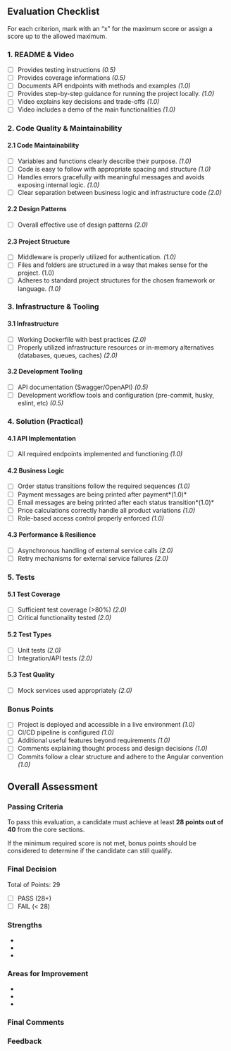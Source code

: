 ## Evaluation Checklist

For each criterion, mark with an “x” for the maximum score or assign a score up to the allowed maximum.

### 1. README & Video
- [ ] Provides testing instructions *(0.5)*
- [ ] Provides coverage informations *(0.5)*
- [ ] Documents API endpoints with methods and examples *(1.0)*
- [ ] Provides step-by-step guidance for running the project locally. *(1.0)*
- [ ]	Video explains key decisions and trade-offs *(1.0)*
- [ ] Video includes a demo of the main functionalities *(1.0)*

### 2. Code Quality & Maintainability
#### 2.1 Code Maintainability
- [ ] Variables and functions clearly describe their purpose. *(1.0)*
- [ ] Code is easy to follow with appropriate spacing and structure *(1.0)*
- [ ] Handles errors gracefully with meaningful messages and avoids exposing internal logic. *(1.0)*
- [ ] Clear separation between business logic and infrastructure code *(2.0)*

#### 2.2 Design Patterns
- [ ] Overall effective use of design patterns *(2.0)*

#### 2.3 Project Structure
- [ ] Middleware is properly utilized for authentication. *(1.0)*
- [ ] Files and folders are structured in a way that makes sense for the project. (1.0)
- [ ] Adheres to standard project structures for the chosen framework or language. *(1.0)*

### 3. Infrastructure & Tooling
#### 3.1 Infrastructure
- [ ] Working Dockerfile with best practices *(2.0)*
- [ ]	Properly utilized infrastructure resources or in-memory alternatives (databases, queues, caches) *(2.0)*

#### 3.2 Development Tooling
- [ ] API documentation (Swagger/OpenAPI) *(0.5)*
- [ ] Development workflow tools and configuration (pre-commit, husky, eslint, etc) *(0.5)*

### 4. Solution (Practical)
#### 4.1 API Implementation
- [ ] All required endpoints implemented and functioning *(1.0)*

#### 4.2 Business Logic
- [ ] Order status transitions follow the required sequences *(1.0)*
- [ ] Payment messages are being printed after payment*(1.0)*
- [ ] Email messages are being printed after each status transition*(1.0)*
- [ ] Price calculations correctly handle all product variations *(1.0)*
- [ ] Role-based access control properly enforced *(1.0)*

#### 4.3 Performance & Resilience
- [ ] Asynchronous handling of external service calls *(2.0)*
- [ ] Retry mechanisms for external service failures *(2.0)*

### 5. Tests
#### 5.1 Test Coverage
- [ ] Sufficient test coverage (>80%) *(2.0)*
- [ ] Critical functionality tested *(2.0)*

#### 5.2 Test Types
- [ ] Unit tests *(2.0)*
- [ ] Integration/API tests *(2.0)*

#### 5.3 Test Quality
- [ ] Mock services used appropriately *(2.0)*

### Bonus Points
- [ ] Project is deployed and accessible in a live environment *(1.0)*
- [ ]	CI/CD pipeline is configured *(1.0)*
- [ ] Additional useful features beyond requirements *(1.0)*
- [ ] Comments explaining thought process and design decisions *(1.0)*
- [ ] Commits follow a clear structure and adhere to the Angular convention *(1.0)*

## Overall Assessment

### Passing Criteria
To pass this evaluation, a candidate must achieve at least **28 points out of 40** from the core sections.

If the minimum required score is not met, bonus points should be considered to determine if the candidate can still qualify.

### Final Decision

Total of Points:  29

- [ ] PASS (28+)
- [ ] FAIL (< 28)

### Strengths
- 
- 
- 

### Areas for Improvement
- 
- 
- 

### Final Comments


### Feedback